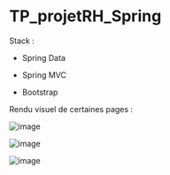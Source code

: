 # TP_projetRH_Spring

Stack : 

- Spring Data

- Spring MVC

- Bootstrap 

Rendu visuel de certaines pages : 

![image](https://user-images.githubusercontent.com/56021893/116975932-b8428e80-acc0-11eb-8637-568218c337f4.png)

![image](https://user-images.githubusercontent.com/56021893/116975807-7b769780-acc0-11eb-87a0-66d8e59ba5d6.png)

![image](https://user-images.githubusercontent.com/56021893/116975862-9517df00-acc0-11eb-8646-2ee9206b2984.png)
